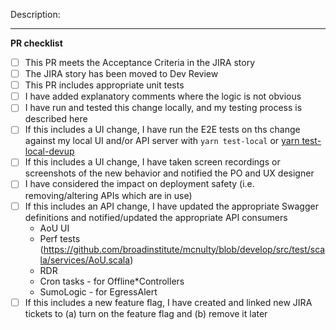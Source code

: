 Description:
<!--
Replace this template with your PR description.
Please remember to keep in mind the security levels outlined in
[CONTRIBUTING.md](https://github.com/all-of-us/workbench/blob/main/.github/CONTRIBUTING.md) and to
include a risk tag of the form `[risk=no|low|moderate|severe]` in the PR title

* **no**: None
* **low**: Low chance of potential impact to, or exposure of patient data
* **moderate**: Moderate chance of potential impact to, or exposure of patient data
* **severe**: Severe chance of potential impact to, or exposure of patient data

Please also:

* Get thumbs from reviewer(s)
* Verify all tests go green, including CI tests
-->


---
**PR checklist**

- [ ] This PR meets the Acceptance Criteria in the JIRA story
- [ ] The JIRA story has been moved to Dev Review
- [ ] This PR includes appropriate unit tests
- [ ] I have added explanatory comments where the logic is not obvious
- [ ] I have run and tested this change locally, and my testing process is described here
- [ ] If this includes a UI change, I have run the E2E tests on ths change against my local UI and/or API server with `yarn test-local` or [yarn test-local-devup](https://github.com/all-of-us/workbench/blob/master/e2e/README.md#examples)
- [ ] If this includes a UI change, I have taken screen recordings or screenshots of the new behavior and notified the PO and UX designer
- [ ] I have considered the impact on deployment safety (i.e. removing/altering APIs which are in use)
- [ ] If this includes an API change, I have updated the appropriate Swagger definitions and notified/updated the appropriate API consumers
  * AoU UI
  * Perf tests (https://github.com/broadinstitute/mcnulty/blob/develop/src/test/scala/services/AoU.scala)
  * RDR 
  * Cron tasks - for Offline*Controllers
  * SumoLogic - for EgressAlert 
- [ ] If this includes a new feature flag, I have created and linked new JIRA tickets to (a) turn on the feature flag and (b) remove it later
